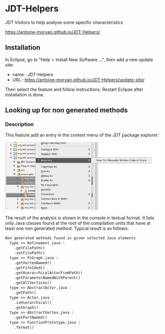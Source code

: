 # JDT-Helpers

JDT Visitors to help analyse some specific characteristics

https://antoine-morvan.github.io/JDT-Helpers/

## Installation

In Eclipse, go to "Help > Install New Software ...", then add a new update site:
   * name : JDT-Helpers
   * URL : https://antoine-morvan.github.io/JDT-Helpers/update-site/

Then select the feature and follow instructions. Restart Eclipse after installation is done.

## Looking up for non generated methods

### Description

This feature add an entry in the context menu of the JDT package explorer:

![Context Menu Example](context_menu.png)

The result of the analysis is shown in the console in textual format. It lists only Java classes found at the root of the compilation units that have at least one non generated method. Typical result is as follows:

```
Non generated methods found in given selected Java elements
  type >> Refinement.java :
    .getFilePath()
    .setFilePath()
  type >> PiGraph.java :
    .getVertexNamed()
    .getFifoIded()
    .getHierarchicalActorFromPath()
    .getParameterNamedWithParent()
    .getAllVertices()
  type >> AbstractActor.java :
    .getPath()
  type >> Actor.java :
    .isHierarchical()
    .getGraph()
  type >> AbstractVertex.java :
    .getPortNamed()
  type >> FunctionPrototype.java :
    .format()
```
